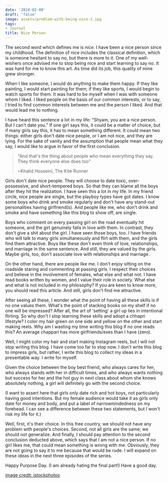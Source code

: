 ```yaml
---
date: '2024-02-08'
draft: 'false'
image: assets/problem-with-being-nice-1.jpg
tags:
- Journal
title: Nice Person
---
```



The second word which defines me is _nice._ I have been a nice person since my childhood. The definition of nice includes the classical definition, which is someone hesitant to say no, but there is more to it. One of my well-wishers once advised me to stop being nice and start learning to say no. It was hard for me to know this art. As time did its job, this quality of mine grew stronger.

When I like someone, I would do anything to make them happy. If they like painting, I would start painting for them; if they like sports, I would begin to watch sports for them. It was hard to be myself when I was with someone whom I liked. I liked people on the basis of our common interests, or to say, I tried to find common interests between me and the person I liked. And that would lead me to nothing.

I have heard this sentence a lot in my life: "Shyam, you are a nice person. But I can't date you." If one girl says this, it could be a matter of choice, but if many girls say this, it has to mean something different. It could mean two things: either girls don't date nice people, or I am not nice, and they are lying. For the sake of vanity and the assumption that people mean what they say, I would like to argue in favor of the first conclusion.

> "And that's the thing about people who mean everything they say. They think everyone else does too"
>
> ~Khalid Hosseini, The Kite Runner

Girls don't date nice people. They will choose to date toxic, over-possessive, and short-tempered boys. So that they can blame all the boys after they hit the realization. I have seen this a lot in my life. In my friend circle, nice people are single, but the playboy types have got dates. I know some boys who drink and smoke regularly and don't have any stand-out personalities having girlfriend(s). And people like me, who don't drink and smoke and have something like this blog to show off, are single.

Boys who comment on every passing girl on the road eventually hit someone, and the girl genuinely falls in love with them. In contrast, they don't give a shit about the girl. I have seen those boys, too. I have friends who will talk to many girls simultaneously and flirt with them, and the girls find them attractive. Boys like these don't even think of love, relationships, and marriage in the same sentence. And still, they are valued by the girls. Maybe girls, too, don't associate love with relationships and marriage.

On the other hand, there are people like me. I don't enjoy sitting on the roadside staring and commenting at passing girls. I respect their choices and believe in the involvement of females, what else and what not. I have read books written by women, and I value their role in society. What else and what is not included in my philosophy? If you are keen to know more, you should read this article. And still, girls don't find me attractive.

After seeing all these, I wonder what the point of having all these skills is if no one values them. What's the point of stacking books on my shelf if no one will be impressed? After all, the art of 'setting' a girl up lies in intentional flirting. So why don't I stop learning these skills and adopt a chhapri lifestyle? I color my hair green on one side and yellow on the other and start making reels. Why am I wasting my time writing this blog if no one reads this? An average chappari has more girlfriends/exes than I have (zero).

Well, I might color my hair and start making Instagram reels, but I will not stop writing this blog. I have come too far to stop now. I don't write this blog to impress girls, but rather, I write this blog to collect my ideas in a presentable way. I write for myself.

Given the choice between the boy best friend, who always cares for her, who always stands with her in difficult times, and who always wants nothing but success for her and the hot guy in next class about whom she knows absolutely nothing, a girl will definitely go with the second choice.

(I want to assert here that girls only date rich and hot boys, not particularly having good intentions. But my female audience would take it as girls only date for money and body, and put a label of narrowmindedness on my forehead. I can see a difference between these two statements, but I won't risk my life for it.)

Well, first, it's their choice. In this free country, we should not have any problem with people's choices. Second, not all girls are the same; we should not generalize. And finally, I should pay attention to the second conclusion deducted above, which says that I am not a nice person. If no girl likes me, that could mean something is wrong with me. Obviously, they are not going to say it to me because that would be rude. I will expand on these ideas in the next three episodes of the series.

Happy Purpose Day. (I am already hating the final part!)
Have a good day.

[image credit: istockphotos](https://www.istockphoto.com/vector/businessman-sitting-lowering-his-head-gm1221052502-357786784)
